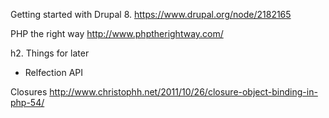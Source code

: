 Getting started with Drupal 8.
https://www.drupal.org/node/2182165

PHP the right way
http://www.phptherightway.com/

h2. Things for later
* Relfection API

Closures
http://www.christophh.net/2011/10/26/closure-object-binding-in-php-54/